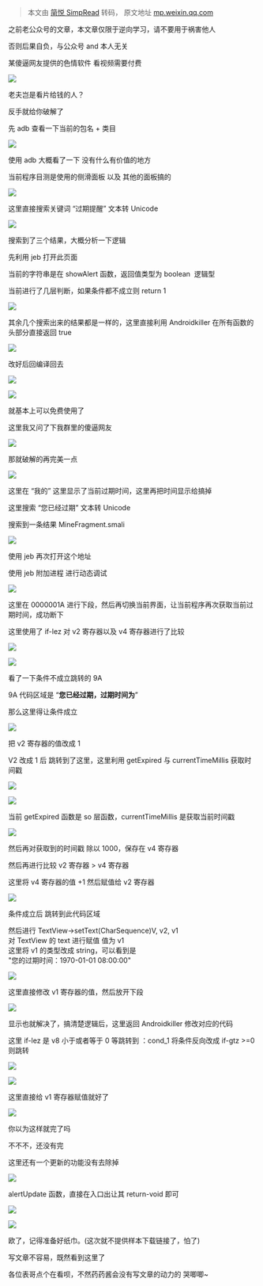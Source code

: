 > 本文由 [简悦 SimpRead](http://ksria.com/simpread/) 转码， 原文地址 [mp.weixin.qq.com](https://mp.weixin.qq.com/s/MZknrH3GASOHCxVHZbFuMw)

之前老公众号的文章，本文章仅限于逆向学习，请不要用于祸害他人  

否则后果自负，与公众号 and 本人无关

某傻逼网友提供的色情软件 看视频需要付费  

![](https://mmbiz.qpic.cn/mmbiz_png/1O0v9dIWg00FUeglEib5NpVQWTeFhHiaKHO4bvxoOMiaFLelTJFhpdmPprZg2QawHqNLK1nTLtftkC1f8yTWcwnZw/640?wx_fmt=png)

老夫岂是看片给钱的人？  

反手就给你破解了

先 adb 查看一下当前的包名 + 类目

![](https://mmbiz.qpic.cn/mmbiz_png/1O0v9dIWg00FUeglEib5NpVQWTeFhHiaKH2AaoTGNH1jXVFKwOkDPiaIrsYOJoXjfAvkURu4sv4xo2gelWnvfEoibA/640?wx_fmt=png)

使用 adb 大概看了一下 没有什么有价值的地方

当前程序目测是使用的侧滑面板 以及 其他的面板搞的

![](https://mmbiz.qpic.cn/mmbiz_png/1O0v9dIWg00FUeglEib5NpVQWTeFhHiaKHVnYhV4uDvsZ7icpTwNXTgzpNwYotNiaxcfn3XxVIMW2vJSbicA8qquoeg/640?wx_fmt=png)

这里直接搜索关键词 “过期提醒” 文本转 Unicode

![](https://mmbiz.qpic.cn/mmbiz_png/1O0v9dIWg00FUeglEib5NpVQWTeFhHiaKHURJulIOE3C37IWoiaExdRpdFh6IW18eukqYPUdfZibEtNy9PtSEjXL8A/640?wx_fmt=png)

搜索到了三个结果，大概分析一下逻辑

先利用 jeb 打开此页面

当前的字符串是在 showAlert 函数，返回值类型为 boolean  逻辑型

当前进行了几层判断，如果条件都不成立则 return 1

![](https://mmbiz.qpic.cn/mmbiz_png/1O0v9dIWg00FUeglEib5NpVQWTeFhHiaKHm823UibfybKtricqIlGMp3nrsCzO6nvuKgQ3oOYnZ7cSJlsUn5Og2tGQ/640?wx_fmt=png)

其余几个搜索出来的结果都是一样的，这里直接利用 Androidkiller 在所有函数的头部分直接返回 true

![](https://mmbiz.qpic.cn/mmbiz_png/1O0v9dIWg00FUeglEib5NpVQWTeFhHiaKHAWfSpC7SzGhOplqQ88uicVQEOiczOj4UznKfAOeWxWoibOpv9qWOBib8nw/640?wx_fmt=png)

改好后回编译回去  

![](https://mmbiz.qpic.cn/mmbiz_png/1O0v9dIWg00FUeglEib5NpVQWTeFhHiaKHwN0ru6TxwIyiaMDn0n3jC3zByRukq9a63rScicypyRhSiataKb7HqP5Eg/640?wx_fmt=png)

![](https://mmbiz.qpic.cn/mmbiz_png/1O0v9dIWg00FUeglEib5NpVQWTeFhHiaKHiaKyCib5wxtuoBuWNEvj9iaYeSDPhxNgy2BOt76ZtsRVMD1W0JyHwhkEA/640?wx_fmt=png)

就基本上可以免费使用了

这里我又问了下我群里的傻逼网友

![](https://mmbiz.qpic.cn/mmbiz_png/1O0v9dIWg00FUeglEib5NpVQWTeFhHiaKHtMeuaAZzicISxvrlzJQpVz8oNyq5icT0BJg9w0S9Gcy32CaezfQPLuYQ/640?wx_fmt=png)

那就破解的再完美一点

![](https://mmbiz.qpic.cn/mmbiz_png/1O0v9dIWg00FUeglEib5NpVQWTeFhHiaKH6lfj9mGY7X34njjh448bO7FNNsTJEvbnNPVe30TIBdQm9GOHIC43Ow/640?wx_fmt=png)

这里在 “我的” 这里显示了当前过期时间，这里再把时间显示给搞掉

这里搜索 “您已经过期” 文本转 Unicode

搜索到一条结果 MineFragment.smali

![](https://mmbiz.qpic.cn/mmbiz_png/1O0v9dIWg00FUeglEib5NpVQWTeFhHiaKHEQu4BzO3h612u0JleEH7hK31YGKIGXJm7tEibgYYJOXdSJc7nMZ0JPQ/640?wx_fmt=png)

使用 jeb 再次打开这个地址

使用 jeb 附加进程 进行动态调试

![](https://mmbiz.qpic.cn/mmbiz_png/1O0v9dIWg00FUeglEib5NpVQWTeFhHiaKHrt7ic6D9dYmyrKu72tuE0XcAIiaXp3eGMVAKRWMS1VoROybQNA8ovjGw/640?wx_fmt=png)

这里在 0000001A 进行下段，然后再切换当前界面，让当前程序再次获取当前过期时间，成功断下

这里使用了 if-lez 对 v2 寄存器以及 v4 寄存器进行了比较

![](https://mmbiz.qpic.cn/mmbiz_png/1O0v9dIWg00FUeglEib5NpVQWTeFhHiaKHrGialA3JticylMMSVqZJJx0FW5v0gIZULkYYiaPMekfDia1syoUB0AJJXQ/640?wx_fmt=png)

![](https://mmbiz.qpic.cn/mmbiz_png/1O0v9dIWg00FUeglEib5NpVQWTeFhHiaKHNQbvrLElOOnK4KA6zVSRwhPTfTTTvBUoMhPPIUOAoOCBydnmfictZlA/640?wx_fmt=png)

看了一下条件不成立跳转的 9A

9A 代码区域是 “**您已经过期，过期时间为**”

那么这里得让条件成立

![](https://mmbiz.qpic.cn/mmbiz_png/1O0v9dIWg00FUeglEib5NpVQWTeFhHiaKH5utJuReDdGLzjZVt7uGiaeSM3lszcFmDZibnbOQiccWCziakibaknCYcWxw/640?wx_fmt=png)

把 v2 寄存器的值改成 1

V2 改成 1 后 跳转到了这里，这里利用 getExpired 与 currentTimeMillis 获取时间戳

![](https://mmbiz.qpic.cn/mmbiz_png/1O0v9dIWg00FUeglEib5NpVQWTeFhHiaKHMH8FSoqibkF6pdwSrTw1ErJqabcLDAGSZ9QDD4TxKdeBKBcmiaBibmZ7w/640?wx_fmt=png)

![](https://mmbiz.qpic.cn/mmbiz_png/1O0v9dIWg00FUeglEib5NpVQWTeFhHiaKHrEUaCrelicQCicvoEtj6M7G5Hb29PcZtPRoqne39Gibpez27qmddA1nDQ/640?wx_fmt=png)

当前 getExpired 函数是 so 层函数，currentTimeMillis 是获取当前时间戳

![](https://mmbiz.qpic.cn/mmbiz_png/1O0v9dIWg00FUeglEib5NpVQWTeFhHiaKHL15xsM2FPfHnQ0Q3GdS1QHmIln18On6icP5FYTZ5MD4EkJHYq7Pfxng/640?wx_fmt=png)

然后再对获取到的时间戳 除以 1000，保存在 v4 寄存器

然后再进行比较 v2 寄存器 > v4 寄存器

这里将 v4 寄存器的值 +1 然后赋值给 v2 寄存器

![](https://mmbiz.qpic.cn/mmbiz_png/1O0v9dIWg00FUeglEib5NpVQWTeFhHiaKHarvVsFS1l8TL6dHLhwV2aQwIpH7NicyBBBeVu9koOWPSwkjOwRjeo0Q/640?wx_fmt=png)

条件成立后 跳转到此代码区域

然后进行 TextView->setText(CharSequence)V, v2, v1  
对 TextView 的 text 进行赋值 值为 v1  
这里将 v1 的类型改成 string，可以看到是  
"您的过期时间：1970-01-01 08:00:00"

![](https://mmbiz.qpic.cn/mmbiz_png/1O0v9dIWg00FUeglEib5NpVQWTeFhHiaKHdX7BFsjJmEJibhO9goOHbZslEAOYcmu8g5gOlh5HoWNwIAOxoerNrVA/640?wx_fmt=png)

这里直接修改 v1 寄存器的值，然后放开下段

![](https://mmbiz.qpic.cn/mmbiz_png/1O0v9dIWg00FUeglEib5NpVQWTeFhHiaKHH6sic8kvlsnOdfYJzUYHrnzE8N4Eotd5r6DzjBZc7EQ82vl691SbEfw/640?wx_fmt=png)

显示也就解决了，搞清楚逻辑后，这里返回 Androidkiller 修改对应的代码

这里 if-lez 是 v8 小于或者等于 0 等跳转到 ：cond_1 将条件反向改成 if-gtz >=0 则跳转

![](https://mmbiz.qpic.cn/mmbiz_png/1O0v9dIWg00FUeglEib5NpVQWTeFhHiaKH80IaEzjFGGcISaDNMT1B5hYXKJahHhIw98SZAriacPPUdWaXZu7pNicg/640?wx_fmt=png)

![](https://mmbiz.qpic.cn/mmbiz_png/1O0v9dIWg00FUeglEib5NpVQWTeFhHiaKHaQNKhF9pVeOGLTmlW9HDfI50Jfic3aHn93YbmyjHp7tThrIPuKgBTEQ/640?wx_fmt=png)

这里直接给 v1 寄存器赋值就好了

![](https://mmbiz.qpic.cn/mmbiz_png/1O0v9dIWg00FUeglEib5NpVQWTeFhHiaKHG4KAs6pyuzKiaD4CXw5gUBZnFAS7H4XowiajFArUZeslrGibsKlnktRww/640?wx_fmt=png)

你以为这样就完了吗

不不不，还没有完

这里还有一个更新的功能没有去除掉

![](https://mmbiz.qpic.cn/mmbiz_png/1O0v9dIWg00FUeglEib5NpVQWTeFhHiaKHlzbsglc99qKbOcEyWw5XAdZaic6PcYIxuxUic2Qls7XhJh6bBDodIJTQ/640?wx_fmt=png)

alertUpdate 函数，直接在入口出让其 return-void 即可

![](https://mmbiz.qpic.cn/mmbiz_png/1O0v9dIWg00FUeglEib5NpVQWTeFhHiaKHj4FgbJ4MzFg4bg4pW6YseJm18ArYK9I8wBzicxA0bWbbRibUc2JOamXQ/640?wx_fmt=png)

![](https://mmbiz.qpic.cn/mmbiz_png/1O0v9dIWg00FUeglEib5NpVQWTeFhHiaKHNnryVibtoib4147d7VDpMmuWic5BicRibK23Ts7m8OcFu9Etz6icSibfqLoiaQ/640?wx_fmt=png)

欧了，记得准备好纸巾。(这次就不提供样本下载链接了，怕了)

写文章不容易，既然看到这里了

各位表哥点个在看呗，不然药药酱会没有写文章的动力的 哭唧唧~
